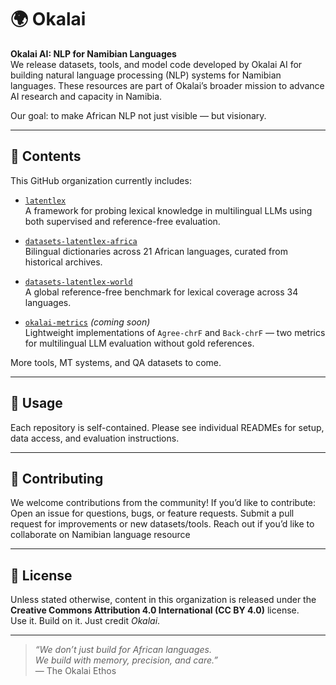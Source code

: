 # 🌍 Okalai

**Okalai AI: NLP for Namibian Languages**  
We release datasets, tools, and model code developed by Okalai AI for building natural language processing (NLP) systems for Namibian languages. These resources are part of Okalai’s broader mission to advance AI research and capacity in Namibia.

Our goal: to make African NLP not just visible — but visionary.

---

## 📁 Contents

This GitHub organization currently includes:

- [`latentlex`](https://github.com/okalai-ai/latentlex)  
  A framework for probing lexical knowledge in multilingual LLMs using both supervised and reference-free evaluation.

- [`datasets-latentlex-africa`](https://github.com/okalai-ai/datasets-latentlex-africa)  
  Bilingual dictionaries across 21 African languages, curated from historical archives.

- [`datasets-latentlex-world`](https://github.com/okalai-ai/datasets-latentlex-world)  
  A global reference-free benchmark for lexical coverage across 34 languages.

- [`okalai-metrics`](https://github.com/okalai-ai/okalai-metrics) *(coming soon)*  
  Lightweight implementations of `Agree-chrF` and `Back-chrF` — two metrics for multilingual LLM evaluation without gold references.

More tools, MT systems, and QA datasets to come.

---

## 🚀 Usage

Each repository is self-contained. Please see individual READMEs for setup, data access, and evaluation instructions.

---

## 🤝 Contributing

We welcome contributions from the community! If you’d like to contribute: Open an issue for questions, bugs, or feature requests. Submit a pull request for improvements or new datasets/tools. Reach out if you’d like to collaborate on Namibian language resource

---

## 📜 License

Unless stated otherwise, content in this organization is released under the **Creative Commons Attribution 4.0 International (CC BY 4.0)** license.  
Use it. Build on it. Just credit *Okalai*.

---

> *“We don’t just build for African languages.  
> We build with memory, precision, and care.”*  
> — The Okalai Ethos

